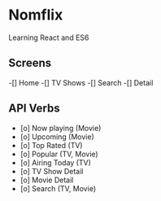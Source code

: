 # Nomflix

Learning React and ES6

## Screens

-[] Home
-[] TV Shows
-[] Search
-[] Detail

## API Verbs

- [o] Now playing (Movie)
- [o] Upcoming (Movie)
- [o] Top Rated (TV)
- [o] Popular (TV, Movie)
- [o] Airing Today (TV)
- [o] TV Show Detail
- [o] Movie Detail
- [o] Search (TV, Movie)
